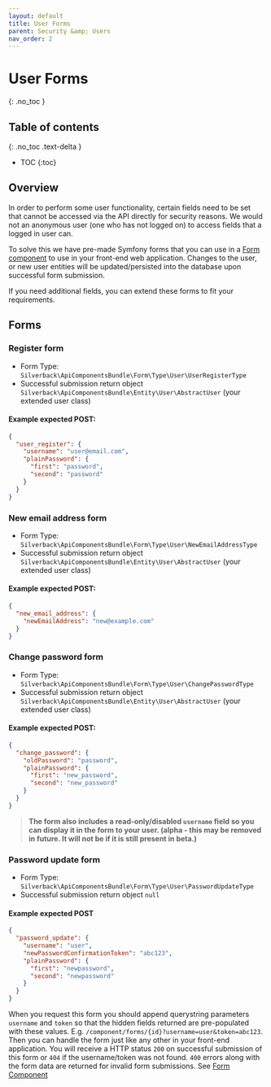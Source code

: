 ```yaml
---
layout: default
title: User Forms
parent: Security &amp; Users
nav_order: 2
---
```

# User Forms
{: .no_toc }

## Table of contents
{: .no_toc .text-delta }

* TOC
{:toc}

## Overview

In order to perform some user functionality, certain fields need to be set that cannot be accessed via the API directly for security reasons. We would not an anonymous user (one who has not logged on) to access fields that a logged in user can.

To solve this we have pre-made Symfony forms that you can use in a [Form component](../components/form-component.md) to use in your front-end web application. Changes to the user, or new user entities will be updated/persisted into the database upon successful form submission.

If you need additional fields, you can extend these forms to fit your requirements.

## Forms

### Register form

- Form Type: `Silverback\ApiComponentsBundle\Form\Type\User\UserRegisterType`
- Successful submission return object `Silverback\ApiComponentsBundle\Entity\User\AbstractUser` (your extended user class)

#### Example expected POST:

```json
{
  "user_register": {
    "username": "user@email.com",
    "plainPassword": {
      "first": "password",
      "second": "password"
    }
  }
}
```

### New email address form

- Form Type: `Silverback\ApiComponentsBundle\Form\Type\User\NewEmailAddressType`
- Successful submission return object `Silverback\ApiComponentsBundle\Entity\User\AbstractUser` (your extended user class)

#### Example expected POST:

```json
{
  "new_email_address": {
    "newEmailAddress": "new@example.com"
  }
}
```

### Change password form

- Form Type: `Silverback\ApiComponentsBundle\Form\Type\User\ChangePasswordType`
- Successful submission return object `Silverback\ApiComponentsBundle\Entity\User\AbstractUser` (your extended user class)

#### Example expected POST:

```json
{
  "change_password": {
    "oldPassword": "password",
    "plainPassword": {
      "first": "new_password",
      "second": "new_password"
    }
  }
}
```

> **The form also includes a read-only/disabled `username` field so you can display it in the form to your user. (alpha - this may be removed in future. It will not be if it is still present in beta.)**


### Password update form

- Form Type: `Silverback\ApiComponentsBundle\Form\Type\User\PasswordUpdateType`
- Successful submission return object `null`

#### Example expected POST
```json
{
  "password_update": {
    "username": "user",
    "newPasswordConfirmationToken": "abc123",
    "plainPassword": {
      "first": "newpassword",
      "second": "newpassword"
    }
  }
}
```

When you request this form you should append querystring parameters `username` and `token` so that the hidden fields returned are pre-populated with these values. E.g. `/component/forms/{id}?username=user&token=abc123`. Then you can handle the form just like any other in your front-end application. You will receive a HTTP status `200` on successful submission of this form or `404` if the username/token was not found. `400` errors along with the form data are returned for invalid form submissions. See [Form Component](../components/form-component.md)


